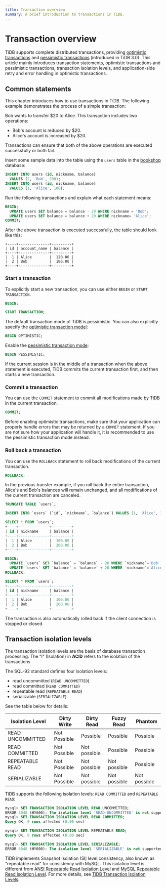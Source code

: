 ```yaml
---
title: Transaction overview
summary: A brief introduction to transactions in TiDB.
---
```


# Transaction overview

TiDB supports complete distributed transactions, providing [optimistic transactions](/optimistic-transaction.md) and [pessimistic transactions](/pessimistic-transaction.md) (introduced in TiDB 3.0). This article mainly introduces transaction statements, optimistic transactions and pessimistic transactions, transaction isolation levels, and application-side retry and error handling in optimistic transactions.

## Common statements

This chapter introduces how to use transactions in TiDB. The following example demonstrates the process of a simple transaction:

Bob wants to transfer $20 to Alice. This transaction includes two operations:

- Bob's account is reduced by $20.
- Alice's account is increased by $20.

Transactions can ensure that both of the above operations are executed successfully or both fail.

Insert some sample data into the table using the `users` table in the [bookshop](/develop/dev-guide-bookshop-schema-design.md) database:


```sql
INSERT INTO users (id, nickname, balance)
  VALUES (2, 'Bob', 200);
INSERT INTO users (id, nickname, balance)
  VALUES (1, 'Alice', 100);
```

Run the following transactions and explain what each statement means:


```sql
BEGIN;
  UPDATE users SET balance = balance - 20 WHERE nickname = 'Bob';
  UPDATE users SET balance = balance + 20 WHERE nickname= 'Alice';
COMMIT;
```

After the above transaction is executed successfully, the table should look like this:

```
+----+--------------+---------+
| id | account_name | balance |
+----+--------------+---------+
|  1 | Alice        |  120.00 |
|  2 | Bob          |  180.00 |
+----+--------------+---------+

```

### Start a transaction

To explicitly start a new transaction, you can use either `BEGIN` or `START TRANSACTION`.


```sql
BEGIN;
```


```sql
START TRANSACTION;
```

The default transaction mode of TiDB is pessimistic. You can also explicitly specify the [optimistic transaction model](/develop/dev-guide-optimistic-and-pessimistic-transaction.md):


```sql
BEGIN OPTIMISTIC;
```

Enable the [pessimistic transaction mode](/develop/dev-guide-optimistic-and-pessimistic-transaction.md):


```sql
BEGIN PESSIMISTIC;
```

If the current session is in the middle of a transaction when the above statement is executed, TiDB commits the current transaction first, and then starts a new transaction.

### Commit a transaction

You can use the `COMMIT` statement to commit all modifications made by TiDB in the current transaction.


```sql
COMMIT;
```

Before enabling optimistic transactions, make sure that your application can properly handle errors that may be returned by a `COMMIT` statement. If you are not sure how your application will handle it, it is recommended to use the pessimistic transaction mode instead.

### Roll back a transaction

You can use the `ROLLBACK` statement to roll back modifications of the current transaction.


```sql
ROLLBACK;
```

In the previous transfer example, if you roll back the entire transaction, Alice's and Bob's balances will remain unchanged, and all modifications of the current transaction are canceled.


```sql
TRUNCATE TABLE `users`;

INSERT INTO `users` (`id`, `nickname`, `balance`) VALUES (1, 'Alice', 100), (2, 'Bob', 200);

SELECT * FROM `users`;
+----+--------------+---------+
| id | nickname     | balance |
+----+--------------+---------+
|  1 | Alice        |  100.00 |
|  2 | Bob          |  200.00 |
+----+--------------+---------+

BEGIN;
  UPDATE `users` SET `balance` = `balance` - 20 WHERE `nickname`='Bob';
  UPDATE `users` SET `balance` = `balance` + 20 WHERE `nickname`='Alice';
ROLLBACK;

SELECT * FROM `users`;
+----+--------------+---------+
| id | nickname     | balance |
+----+--------------+---------+
|  1 | Alice        |  100.00 |
|  2 | Bob          |  200.00 |
+----+--------------+---------+
```

The transaction is also automatically rolled back if the client connection is stopped or closed.

## Transaction isolation levels

The transaction isolation levels are the basis of database transaction processing. The "I" (Isolation) in **ACID** refers to the isolation of the transactions.

The SQL-92 standard defines four isolation levels:

- read uncommitted (`READ UNCOMMITTED`)
- read committed (`READ COMMITTED`)
- repeatable read (`REPEATABLE READ`)
- serializable (`SERIALIZABLE`).

See the table below for details:

| Isolation Level  | Dirty Write  | Dirty Read   | Fuzzy Read   | Phantom      |
| ---------------- | ------------ | ------------ | ------------ | ------------ |
| READ UNCOMMITTED | Not Possible | Possible     | Possible     | Possible     |
| READ COMMITTED   | Not Possible | Not possible | Possible     | Possible     |
| REPEATABLE READ  | Not Possible | Not possible | Not possible | Possible     |
| SERIALIZABLE     | Not Possible | Not possible | Not possible | Not possible |

TiDB supports the following isolation levels: `READ COMMITTED` and `REPEATABLE READ`:


```sql
mysql> SET TRANSACTION ISOLATION LEVEL READ UNCOMMITTED;
ERROR 8048 (HY000): The isolation level 'READ-UNCOMMITTED' is not supported. Set tidb_skip_isolation_level_check=1 to skip this error
mysql> SET TRANSACTION ISOLATION LEVEL READ COMMITTED;
Query OK, 0 rows affected (0.00 sec)

mysql> SET TRANSACTION ISOLATION LEVEL REPEATABLE READ;
Query OK, 0 rows affected (0.00 sec)

mysql> SET TRANSACTION ISOLATION LEVEL SERIALIZABLE;
ERROR 8048 (HY000): The isolation level 'SERIALIZABLE' is not supported. Set tidb_skip_isolation_level_check=1 to skip this error
```

TiDB implements Snapshot Isolation (SI) level consistency, also known as "repeatable read" for consistency with MySQL. This isolation level is different from [ANSI Repeatable Read Isolation Level](/transaction-isolation-levels.md#difference-between-tidb-and-ansi-repeatable-read) and [MySQL Repeatable Read Isolation Level](/transaction-isolation-levels.md#difference-between-tidb-and-mysql-repeatable-read). For more details, see [TiDB Transaction Isolation Levels](/transaction-isolation-levels.md).